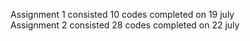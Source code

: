 Assignment 1 consisted 10 codes completed on 19 july
<br>
Assignment 2 consisted 28 codes completed on 22 july
